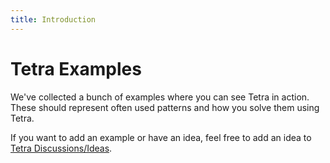 ```yaml
---
title: Introduction
---
```


# Tetra Examples

We've collected a bunch of examples where you can see Tetra in action. These should represent often used patterns and how you solve them using Tetra.

If you want to add an example or have an idea, feel free to add an idea to [Tetra Discussions/Ideas](https://github.com/tetra-framework/tetra/discussions/new?category=ideas).